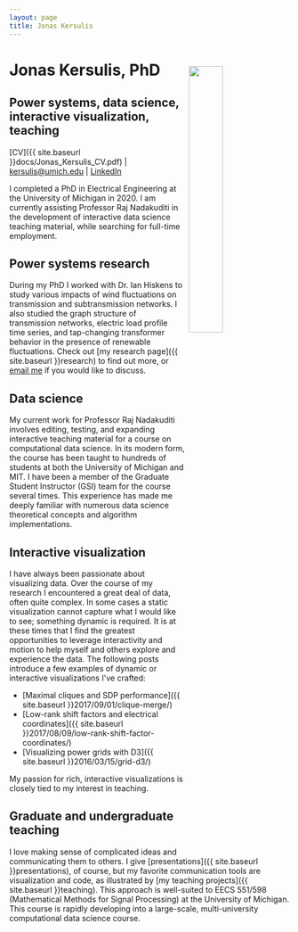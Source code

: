 ```yaml
---
layout: page
title: Jonas Kersulis
---
```

<div class="white-space"> </div>

# Jonas Kersulis, PhD

<img src="{{ site.baseurl }}images/avatar.jpg" style="float: right; width: 35%; margin-right: 1%; margin-bottom: 3em; margin-top: -3em; margin-left: 0.5em">

## Power systems, data science, interactive visualization, teaching
[CV]({{ site.baseurl }}docs/Jonas_Kersulis_CV.pdf) | [kersulis@umich.edu](mailto:kersulis@umich.edu) | [LinkedIn](http://www.linkedin.com/in/kersulis)

I completed a PhD in Electrical Engineering at the University of Michigan in 2020. I am currently assisting Professor Raj Nadakuditi in the development of interactive data science teaching material, while searching for full-time employment.

## Power systems research

During my PhD I worked with Dr. Ian Hiskens to study various impacts of wind fluctuations on transmission and subtransmission networks. I also studied the graph structure of transmission networks, electric load profile time series, and tap-changing transformer behavior in the presence of renewable fluctuations. Check out [my research page]({{ site.baseurl }}research) to find out more, or [email me](mailto:kersulis@umich.edu) if you would like to discuss.

## Data science

My current work for Professor Raj Nadakuditi involves editing, testing, and expanding interactive teaching material for a course on computational data science. In its modern form, the course has been taught to hundreds of students at both the University of Michigan and MIT. I have been a member of the Graduate Student Instructor (GSI) team for the course several times. This experience has made me deeply familiar with numerous data science theoretical concepts and algorithm implementations.

## Interactive visualization

I have always been passionate about visualizing data. Over the course of my research I encountered a great deal of data, often quite complex. In some cases a static visualization cannot capture what I would like to see; something dynamic is required. It is at these times that I find the greatest opportunities to leverage interactivity and motion to help myself and others explore and experience the data. The following posts introduce a few examples of dynamic or interactive visualizations I've crafted:

- [Maximal cliques and SDP performance]({{ site.baseurl }}2017/09/01/clique-merge/)
- [Low-rank shift factors and electrical coordinates]({{ site.baseurl }}2017/08/09/low-rank-shift-factor-coordinates/)
- [Visualizing power grids with D3]({{ site.baseurl }}2016/03/15/grid-d3/)

My passion for rich, interactive visualizations is closely tied to my interest in teaching.

## Graduate and undergraduate teaching

I love making sense of complicated ideas and communicating them to others. I give [presentations]({{ site.baseurl }}presentations), of course, but my favorite communication tools are visualization and code, as illustrated by [my teaching projects]({{ site.baseurl }}teaching). This approach is well-suited to EECS 551/598 (Mathematical Methods for Signal Processing) at the University of Michigan. This course is rapidly developing into a large-scale, multi-university computational data science course.
